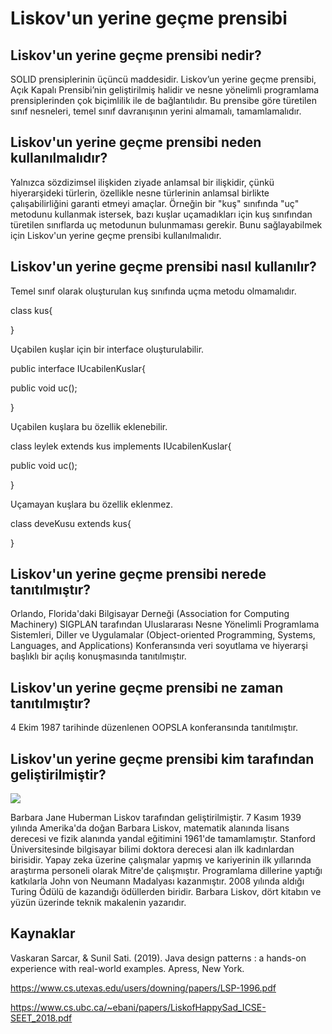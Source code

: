 # Liskov'un yerine geçme prensibi

## Liskov'un yerine geçme prensibi nedir?

SOLID prensiplerinin üçüncü maddesidir. Liskov’un yerine geçme prensibi, Açık Kapalı Prensibi’nin geliştirilmiş halidir ve nesne yönelimli programlama prensiplerinden çok biçimlilik ile de bağlantılıdır. Bu prensibe göre türetilen sınıf nesneleri, temel sınıf davranışının yerini almamalı, tamamlamalıdır.

## Liskov'un yerine geçme prensibi neden kullanılmalıdır?

Yalnızca sözdizimsel ilişkiden ziyade anlamsal bir ilişkidir, çünkü hiyerarşideki türlerin, özellikle nesne türlerinin anlamsal birlikte çalışabilirliğini garanti etmeyi amaçlar. Örneğin bir "kuş" sınıfında "uç" metodunu kullanmak istersek, bazı kuşlar uçamadıkları için kuş sınıfından türetilen sınıflarda uç metodunun bulunmaması gerekir. Bunu sağlayabilmek için Liskov'un yerine geçme prensibi kullanılmalıdır.

## Liskov'un yerine geçme prensibi nasıl kullanılır?

Temel sınıf olarak oluşturulan kuş sınıfında uçma metodu olmamalıdır.

class kus{

}

Uçabilen kuşlar için bir interface oluşturulabilir.

public interface IUcabilenKuslar{

public void uc();

}

Uçabilen kuşlara bu özellik eklenebilir.

class leylek extends kus implements IUcabilenKuslar{

public void uc();

}

Uçamayan kuşlara bu özellik eklenmez.

class deveKusu extends kus{

}

## Liskov'un yerine geçme prensibi nerede tanıtılmıştır?

Orlando, Florida'daki Bilgisayar Derneği (Association for Computing Machinery) SIGPLAN tarafından Uluslararası Nesne Yönelimli Programlama Sistemleri, Diller ve Uygulamalar (Object-oriented Programming, Systems, Languages, and Applications) Konferansında veri soyutlama ve hiyerarşi başlıklı bir açılış konuşmasında tanıtılmıştır.

## Liskov'un yerine geçme prensibi ne zaman tanıtılmıştır?

4 Ekim 1987 tarihinde düzenlenen OOPSLA konferansında tanıtılmıştır.

## Liskov'un yerine geçme prensibi kim tarafından geliştirilmiştir?

![](https://upload.wikimedia.org/wikipedia/commons/thumb/3/38/Barbara_Liskov_MIT_computer_scientist_2010.jpg/220px-Barbara_Liskov_MIT_computer_scientist_2010.jpg)

Barbara Jane Huberman Liskov tarafından geliştirilmiştir. 7 Kasım 1939 yılında Amerika'da doğan Barbara Liskov, matematik alanında lisans derecesi ve fizik alanında yandal eğitimini 1961'de tamamlamıştır. Stanford Üniversitesinde bilgisayar bilimi doktora derecesi alan ilk kadınlardan birisidir. Yapay zeka üzerine çalışmalar yapmış ve kariyerinin ilk yıllarında araştırma personeli olarak Mitre'de çalışmıştır. Programlama dillerine yaptığı katkılarla John von Neumann Madalyası kazanmıştır. 2008 yılında aldığı Turing Ödülü de kazandığı ödüllerden biridir. Barbara Liskov, dört kitabın ve yüzün üzerinde teknik makalenin yazarıdır.

## Kaynaklar

Vaskaran Sarcar, & Sunil Sati. (2019). Java design patterns : a hands-on experience with real-world examples. Apress, New York.  ‌

https://www.cs.utexas.edu/users/downing/papers/LSP-1996.pdf

https://www.cs.ubc.ca/~ebani/papers/LiskofHappySad_ICSE-SEET_2018.pdf